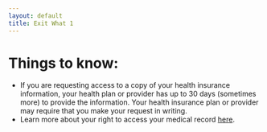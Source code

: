 ```yaml
---
layout: default
title: Exit What 1
---
```


# Things to know:

- If you are requesting access to a copy of your health insurance information, your health plan or provider has up to 30 days (sometimes more) to provide the information. Your health insurance plan or provider may require that you make your request in writing.
- Learn more about your right to access your medical record [here](https://www.hhs.gov/hipaa/for-individuals/medical-records/index.html).
